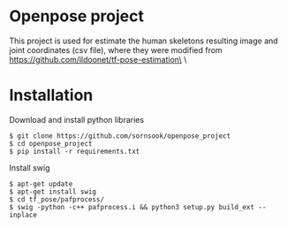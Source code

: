 # Openpose project 

This project is used for estimate the human skeletons resulting image and joint coordinates (csv file), where they were modified from https://github.com/ildoonet/tf-pose-estimation\
\

# Installation

Download and install python libraries
```
$ git clone https://github.com/sornsook/openpose_project
$ cd openpose_project
$ pip install -r requirements.txt
```

Install swig
```
$ apt-get update
$ apt-get install swig
$ cd tf_pose/pafprocess/
$ swig -python -c++ pafprocess.i && python3 setup.py build_ext --inplace
```

